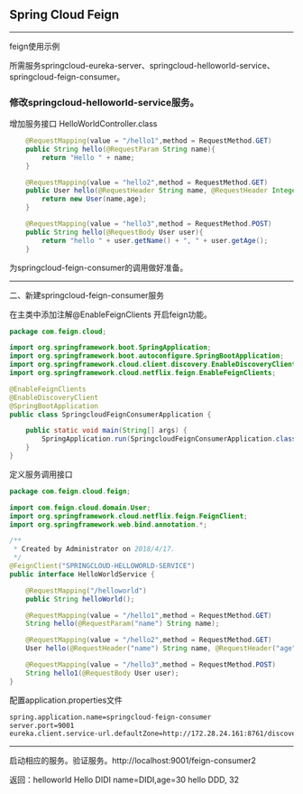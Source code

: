 ## Spring Cloud Feign

---

feign使用示例

所需服务springcloud-eureka-server、springcloud-helloworld-service、springcloud-feign-consumer。

### 修改springcloud-helloworld-service服务。

增加服务接口 HelloWorldController.class

```java
    @RequestMapping(value = "/hello1",method = RequestMethod.GET)
    public String hello(@RequestParam String name){
        return "Hello " + name;
    }

    @RequestMapping(value = "hello2",method = RequestMethod.GET)
    public User hello(@RequestHeader String name, @RequestHeader Integer age){
        return new User(name,age);
    }

    @RequestMapping(value = "hello3",method = RequestMethod.POST)
    public String hello(@RequestBody User user){
        return "hello " + user.getName() + ", " + user.getAge();
    }
```
为springcloud-feign-consumer的调用做好准备。

---

二、新建springcloud-feign-consumer服务

在主类中添加注解@EnableFeignClients 开启feign功能。
```java
package com.feign.cloud;

import org.springframework.boot.SpringApplication;
import org.springframework.boot.autoconfigure.SpringBootApplication;
import org.springframework.cloud.client.discovery.EnableDiscoveryClient;
import org.springframework.cloud.netflix.feign.EnableFeignClients;

@EnableFeignClients
@EnableDiscoveryClient
@SpringBootApplication
public class SpringcloudFeignConsumerApplication {

	public static void main(String[] args) {
		SpringApplication.run(SpringcloudFeignConsumerApplication.class, args);
	}
}

```

定义服务调用接口

```java
package com.feign.cloud.feign;

import com.feign.cloud.domain.User;
import org.springframework.cloud.netflix.feign.FeignClient;
import org.springframework.web.bind.annotation.*;

/**
 * Created by Administrator on 2018/4/17.
 */
@FeignClient("SPRINGCLOUD-HELLOWORLD-SERVICE")
public interface HelloWorldService {

    @RequestMapping("/helloworld")
    public String helloWorld();

    @RequestMapping(value = "/hello1",method = RequestMethod.GET)
    String hello(@RequestParam("name") String name);

    @RequestMapping(value = "/hello2",method = RequestMethod.GET)
    User hello(@RequestHeader("name") String name, @RequestHeader("age") Integer age);

    @RequestMapping(value = "/hello3",method = RequestMethod.POST)
    String hello1(@RequestBody User user);
}

```

配置application.properties文件

```cfml
spring.application.name=springcloud-feign-consumer
server.port=9001
eureka.client.service-url.defaultZone=http://172.28.24.161:8761/discovery/eureka/
```

---

启动相应的服务。验证服务。http://localhost:9001/feign-consumer2

返回：helloworld Hello DIDI name=DIDI,age=30 hello DDD, 32 
